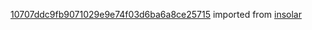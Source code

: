 [10707ddc9fb9071029e9e74f03d6ba6a8ce25715](https://github.com/insolar/insolar/commit/10707ddc9fb9071029e9e74f03d6ba6a8ce25715) imported from [insolar](https://github.com/insolar/insolar)
